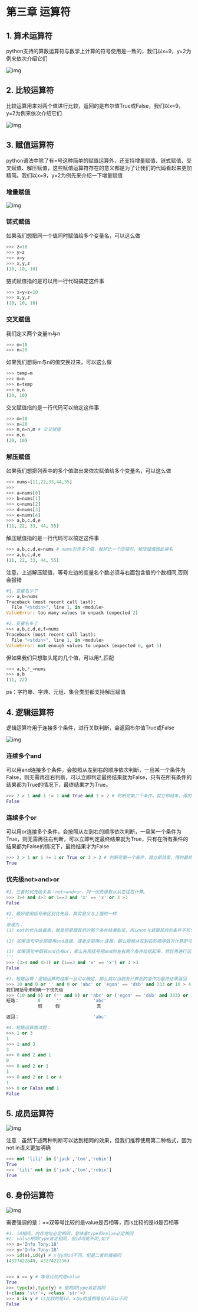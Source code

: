 # 第三章 运算符

##  1. 算术运算符

 python支持的算数运算符与数学上计算的符号使用是一致的，我们以x=9，y=2为例来依次介绍它们

![img](image/202005101731.jpg)

## 2. 比较运算符

 比较运算用来对两个值进行比较，返回的是布尔值True或False，我们以x=9，y=2为例来依次介绍它们

![img](image/202005101734.jpg)

## 3. 赋值运算符

 python语法中除了有=号这种简单的赋值运算外，还支持增量赋值、链式赋值、交叉赋值、解压赋值，这些赋值运算符存在的意义都是为了让我们的代码看起来更加精简。我们以x=9，y=2为例先来介绍一下增量赋值

### 增量赋值

![img](image/202005101735.jpg)

### 链式赋值

如果我们想把同一个值同时赋值给多个变量名，可以这么做

```python
>>> z=10
>>> y=z
>>> x=y
>>> x,y,z
(10, 10, 10)
```

链式赋值指的是可以用一行代码搞定这件事

```python
>>> x=y=z=10
>>> x,y,z
(10, 10, 10)
```

### 交叉赋值

我们定义两个变量m与n

```python
>>> m=10
>>> n=20
```

如果我们想将m与n的值交换过来，可以这么做

```python
>>> temp=m
>>> m=n
>>> n=temp
>>> m,n
(20, 10)
```

交叉赋值指的是一行代码可以搞定这件事

```python
>>> m=10
>>> n=20
>>> m,n=n,m # 交叉赋值
>>> m,n
(20, 10)
```

### 解压赋值

如果我们想把列表中的多个值取出来依次赋值给多个变量名，可以这么做

```python
>>> nums=[11,22,33,44,55]
>>> 
>>> a=nums[0]
>>> b=nums[1]
>>> c=nums[2]
>>> d=nums[3]
>>> e=nums[4]
>>> a,b,c,d,e
(11, 22, 33, 44, 55)
```

解压赋值指的是一行代码可以搞定这件事

```python
>>> a,b,c,d,e=nums # nums包含多个值，就好比一个压缩包，解压赋值因此得名
>>> a,b,c,d,e
(11, 22, 33, 44, 55)
```

注意，上述解压赋值，等号左边的变量名个数必须与右面包含值的个数相同,否则会报错

```python
#1、变量名少了
>>> a,b=nums
Traceback (most recent call last):
  File "<stdin>", line 1, in <module>
ValueError: too many values to unpack (expected 2)

#2、变量名多了
>>> a,b,c,d,e,f=nums
Traceback (most recent call last):
  File "<stdin>", line 1, in <module>
ValueError: not enough values to unpack (expected 6, got 5)
```

但如果我们只想取头尾的几个值，可以用*_匹配

```python
>>> a,b,*_=nums
>>> a,b
(11, 22)
```

ps：字符串、字典、元组、集合类型都支持解压赋值

## 4. 逻辑运算符

 逻辑运算符用于连接多个条件，进行关联判断，会返回布尔值True或False

![img](image/202005101736.jpg)

### 连续多个and

可以用and连接多个条件，会按照从左到右的顺序依次判断，一旦某一个条件为False，则无需再往右判断，可以立即判定最终结果就为False，只有在所有条件的结果都为True的情况下，最终结果才为True。

```python
>>> 2 > 1 and 1 != 1 and True and 3 > 2 # 判断完第二个条件，就立即结束，得的最终结果为False
False
```

### 连续多个or

可以用or连接多个条件，会按照从左到右的顺序依次判断，一旦某一个条件为True，则无需再往右判断，可以立即判定最终结果就为True，只有在所有条件的结果都为False的情况下，最终结果才为False

```python
>>> 2 > 1 or 1 != 1 or True or 3 > 2 # 判断完第一个条件，就立即结束，得的最终结果为True
True
```

### 优先级not>and>or

```python
#1、三者的优先级关系：not>and>or，同一优先级默认从左往右计算。
>>> 3>4 and 4>3 or 1==3 and 'x' == 'x' or 3 >3
False

#2、最好使用括号来区别优先级，其实意义与上面的一样
'''
原理为：
(1) not的优先级最高，就是把紧跟其后的那个条件结果取反，所以not与紧跟其后的条件不可分割

(2) 如果语句中全部是用and连接，或者全部用or连接，那么按照从左到右的顺序依次计算即可

(3) 如果语句中既有and也有or，那么先用括号把and的左右两个条件给括起来，然后再进行运算
'''
>>> (3>4 and 4>3) or (1==3 and 'x' == 'x') or 3 >3
False 

#3、短路运算：逻辑运算的结果一旦可以确定，那么就以当前处计算到的值作为最终结果返回
>>> 10 and 0 or '' and 0 or 'abc' or 'egon' == 'dsb' and 333 or 10 > 4
我们用括号来明确一下优先级
>>> (10 and 0) or ('' and 0) or 'abc' or ('egon' == 'dsb' and 333) or 10 > 4
短路：       0      ''            'abc'                    
            假     假              真

返回：                            'abc'

#4、短路运算面试题：
>>> 1 or 3
1
>>> 1 and 3
3
>>> 0 and 2 and 1
0
>>> 0 and 2 or 1
1
>>> 0 and 2 or 1 or 4
1
>>> 0 or False and 1
False 
```

## 5. 成员运算符

![img](image/202005101737.jpg)

注意：虽然下述两种判断可以达到相同的效果，但我们推荐使用第二种格式，因为not in语义更加明确

```python
>>> not 'lili' in ['jack','tom','robin']
True
>>> 'lili' not in ['jack','tom','robin']
True
```

## 6. 身份运算符

![img](image/202005101738.jpg)

需要强调的是：==双等号比较的是value是否相等，而is比较的是id是否相等

```python
#1. id相同，内存地址必定相同，意味着type和value必定相同
#2. value相同type肯定相同，但id可能不同,如下
>>> x='Info Tony:18'
>>> y='Info Tony:18'
>>> id(x),id(y) # x与y的id不同，但是二者的值相同
(4327422640, 4327422256)


>>> x == y # 等号比较的是value
True
>>> type(x),type(y) # 值相同type肯定相同
(<class 'str'>, <class 'str'>)
>>> x is y # is比较的是id，x与y的值相等但id可以不同
False
```